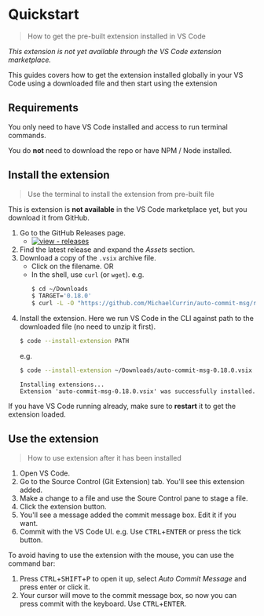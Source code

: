 # Quickstart
> How to get the pre-built extension installed in VS Code

_This extension is not yet available through the VS Code extension marketplace._

This guides covers how to get the extension installed globally in your VS Code using a downloaded file and then start using the extension


## Requirements

You only need to have VS Code installed and access to run terminal commands.

You do **not** need to download the repo or have NPM / Node installed.


## Install the extension
> Use the terminal to install the extension from pre-built file

This is extension is **not available** in the VS Code marketplace yet, but you download it from GitHub.

1. Go to the GitHub Releases page.
    - [![view - releases](https://img.shields.io/badge/view-releases-2ea44f?style=for-the-badge&logo=github)](https://github.com/MichaelCurrin/auto-commit-msg/releases)
1. Find the latest release and expand the _Assets_ section.
1. Download a copy of the `.vsix` archive file.
    - Click on the filename. OR
    - In the shell, use `curl` (or `wget`).
        e.g.
        ```sh
        $ cd ~/Downloads
        $ TARGET='0.18.0'
        $ curl -L -O "https://github.com/MichaelCurrin/auto-commit-msg/releases/download/v$TARGET/auto-commit-msg-$TARGET.vsix"
        ```
1. Install the extension. Here we run VS Code in the CLI against path to the downloaded file (no need to unzip it first).
    ```sh
    $ code --install-extension PATH
    ```
    e.g.
    ```sh
    $ code --install-extension ~/Downloads/auto-commit-msg-0.18.0.vsix
    ```
    ```
    Installing extensions...
    Extension 'auto-commit-msg-0.18.0.vsix' was successfully installed.
    ```

If you have VS Code running already, make sure to **restart** it to get the extension loaded.


## Use the extension
> How to use extension after it has been installed

1. Open VS Code.
1. Go to the Source Control (Git Extension) tab. You'll see this extension added.
1. Make a change to a file and use the Soure Control pane to stage a file.
1. Click the extension button.
1. You'll see a message added the commit message box. Edit it if you want.
1. Commit with the VS Code UI. e.g. Use <kbd>CTRL</kbd>+<kbd>ENTER</kbd> or press the tick button.

To avoid having to use the extension with the mouse, you can use the command bar:

1. Press <kbd>CTRL</kbd>+<kbd>SHIFT</kbd>+<kbd>P</kbd> to open it up, select _Auto Commit Message_ and press enter or click it.
1. Your cursor will move to the commit message box, so now you can press commit with the keyboard. Use <kbd>CTRL</kbd>+<kbd>ENTER</kbd>.
